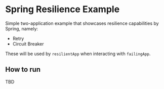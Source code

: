 # Spring Resilience Example

Simple two-application example that showcases resilience capabilities by Spring, namely:

* Retry
* Circuit Breaker

These will be used by `resilientApp` when interacting with `failingApp`.

## How to run

TBD
